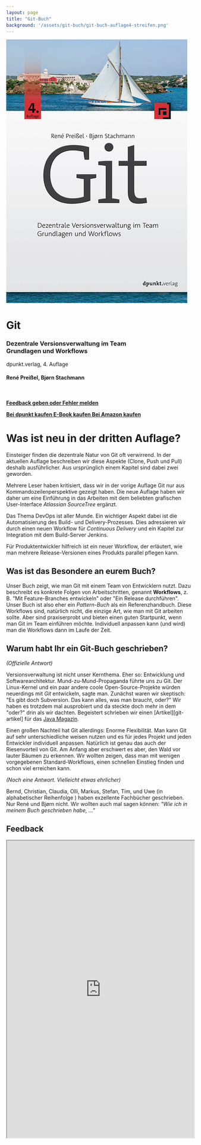 ```yaml
---
layout: page
title: "Git-Buch"
background: '/assets/git-buch/git-buch-auflage4-streifen.png'
---
```


<a href="https://www.dpunkt.de/buecher/12831/9783864904523-git.html">
  <img src="/assets/git-buch/git-buch-auflage4.png" alt="Git-Buch Cover"/>
</a>

<h1>Git</h1>
<h3>Dezentrale Versionsverwaltung im Team<br/>Grundlagen und Workflows</h3>
dpunkt.verlag, 4. Auflage
<h4>René Preißel, Bjørn Stachmann<h4/>

  <br/>

  <p>
    <a class="btn btn-primary btn-lg" href="http://kapitel26.github.io/gitbuch-feedback" role="button">
      Feedback geben oder Fehler melden
    </a>
  </p>

  <a class="btn btn-primary btn-lg" href="http://dpunkt.de/buecher/5040/9783864903113-git.html" role="button">
    Bei dpunkt kaufen
  </a>

  <a class="btn btn-primary btn-lg" href="https://www.dpunkt.de/buecher/4706/git.html" role="button">
    E-Book kaufen
  </a>

  <a class="btn btn-primary btn-lg" href="http://www.amazon.de/Git-Dezentrale-Versionsverwaltung-Grundlagen-Workflows/dp/3864903114" role="button">
    Bei Amazon kaufen
  </a>

  </p>

</div>

Was ist neu in der dritten Auflage?
===================================

Einsteiger finden die dezentrale Natur von Git oft verwirrend.
In der aktuellen Auflage beschreiben wir diese Aspekte (Clone, Push und Pull) deshalb ausführlicher. Aus ursprünglich einem Kapitel sind dabei zwei geworden.

Mehrere Leser haben kritisiert, dass wir in der vorige Auflage Git nur aus Kommandozeilenperspektive gezeigt haben.
Die neue Auflage haben wir daher um eine Einführung in das Arbeiten mit dem beliebten grafischen User-Interface *Atlassian SourceTree* ergänzt.

Das Thema DevOps ist aller Munde. Ein wichtiger Aspekt dabei ist die Automatisierung des Build- und Delivery-Prozesses.
Dies adressieren wir durch einen neuen Workflow für *Continuous Delivery*
und ein Kapitel zur Integration mit dem Build-Server Jenkins.

Für Produktentwickler hilfreich ist ein neuer Workflow, der erläutert, wie man mehrere Release-Versionen eines Produkts parallel pflegen kann.

Was ist das Besondere an eurem Buch?
------------------------------------

Unser Buch zeigt, wie man Git mit einem Team von Entwicklern nutzt.
Dazu beschreibt es konkrete Folgen von Arbeitschritten,
genannt **Workflows**, z. B. "Mit Feature-Branches entwickeln"
oder "Ein Release durchführen". Unser Buch ist also eher
ein *Pattern-Buch* als ein Referenzhandbuch.
Diese Workflows sind, natürlich nicht,
die einzige Art, wie man mit Git arbeiten sollte. Aber sind
praxiserprobt und bieten einen guten Startpunkt, wenn man Git
im Team einführen möchte. Individuell anpassen kann (und wird)
man die Workflows dann im Laufe der Zeit.  

Warum habt Ihr ein Git-Buch geschrieben?
----------------------------------------

*(Offizielle Antwort)*

Versionsverwaltung ist nicht unser Kernthema.
Eher so: Entwicklung und Softwarearchitektur.
Mund-zu-Mund-Propaganda führte uns zu Git.
Der Linux-Kernel und ein paar andere coole Open-Source-Projekte
würden neuerdings mit *Git* entwickeln, sagte man.
Zunächst waren wir skeptisch:
"Es gibt doch Subversion. Das kann alles, was man braucht, oder?"
Wir haben es trotzdem mal ausprobiert und da steckte doch mehr
in dem "oder?" drin als wir dachten. Begeistert schrieben wir einen
[Artikel][git-artikel] für das [Java Magazin](http://www.javamagazin.de/).

Einen großen Nachteil hat Git allerdings: Enorme Flexibilität.
Man kann Git auf sehr unterschiedliche weisen nutzen und
es für jedes Projekt und jeden Entwickler individuell anpassen.
Natürlich ist genau das auch der Riesenvorteil von Git.
Am Anfang aber erschwert es aber, den Wald vor lauter Bäumen zu erkennen.
Wir wollten zeigen, dass man mit wenigen vorgegebenen Standard-Workflows,
einen schnellen Einstieg finden und schon viel erreichen kann.

*(Noch eine Antwort. Vielleicht etwas ehrlicher)*

Bernd, Christian, Claudia, Olli, Markus, Stefan, Tim, und Uwe
(in alphabetischer Reihenfolge ) haben exzellente Fachbücher geschrieben.
Nur René und Bjørn nicht. Wir wollten auch mal sagen können:
*"Wie ich in meinem Buch geschrieben habe, ..."*

Feedback
--------

<iframe src="http://kapitel26.github.io/gitbuch-feedback/" width="100%" height="800"></iframe>
